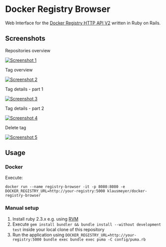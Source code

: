 # Docker Registry Browser

Web Interface for the [Docker Registry HTTP API V2](https://docs.docker.com/registry/spec/api/) written in Ruby on Rails.

## Screenshots

Repositories overview

[![Screenshot 1](https://github.com/klausmeyer/docker-registry-browser/raw/master/docs/screenshot1_thumb.png "Screenshot 1")](https://github.com/klausmeyer/docker-registry-browser/raw/master/docs/screenshot1.png)

Tag overview

[![Screenshot 2](https://github.com/klausmeyer/docker-registry-browser/raw/master/docs/screenshot2_thumb.png "Screenshot 2")](https://github.com/klausmeyer/docker-registry-browser/raw/master/docs/screenshot2.png)

Tag details - part 1

[![Screenshot 3](https://github.com/klausmeyer/docker-registry-browser/raw/master/docs/screenshot3_thumb.png "Screenshot 3")](https://github.com/klausmeyer/docker-registry-browser/raw/master/docs/screenshot3.png)

Tag details - part 2

[![Screenshot 4](https://github.com/klausmeyer/docker-registry-browser/raw/master/docs/screenshot4_thumb.png "Screenshot 4")](https://github.com/klausmeyer/docker-registry-browser/raw/master/docs/screenshot4.png)

Delete tag

[![Screenshot 5](https://github.com/klausmeyer/docker-registry-browser/raw/master/docs/screenshot5_thumb.png "Screenshot 5")](https://github.com/klausmeyer/docker-registry-browser/raw/master/docs/screenshot5.png)

## Usage

### Docker

Execute:

```
docker run --name registry-browser -it -p 8080:8080 -e DOCKER_REGISTRY_URL=http://your-registry:5000 klausmeyer/docker-registry-browser
```

### Manual setup

1. Install ruby 2.3.x e.g. using [RVM](http://rvm.io)
2. Execute `gem install bundler && bundle install --without development test` inside your local clone of this repository
3. Run the application using `DOCKER_REGISTRY_URL=http://your-registry:5000 bundle exec bundle exec puma -C config/puma.rb`